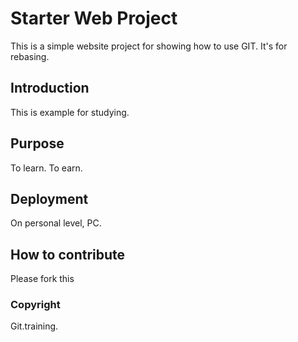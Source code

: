 # Starter Web Project

This is a simple website project for showing how to use GIT. It's for rebasing.

## Introduction

This is example for studying.

## Purpose

To learn. To earn.

## Deployment

On personal level, PC.

## How to contribute

Please fork this

### Copyright

Git.training.